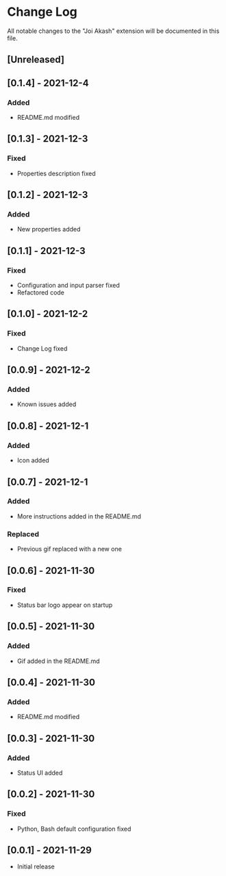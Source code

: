 # Change Log

All notable changes to the "Joi Akash" extension will be documented in this file.

## [Unreleased]

## [0.1.4] - 2021-12-4

### Added

- README.md modified

## [0.1.3] - 2021-12-3

### Fixed

- Properties description fixed

## [0.1.2] - 2021-12-3

### Added

- New properties added

## [0.1.1] - 2021-12-3

### Fixed

- Configuration and input parser fixed
- Refactored code

## [0.1.0] - 2021-12-2

### Fixed

- Change Log fixed

## [0.0.9] - 2021-12-2

### Added

- Known issues added

## [0.0.8] - 2021-12-1

### Added

- Icon added

## [0.0.7] - 2021-12-1

### Added

- More instructions added in the README.md

### Replaced

- Previous gif replaced with a new one

## [0.0.6] - 2021-11-30

### Fixed

- Status bar logo appear on startup

## [0.0.5] - 2021-11-30

### Added

- Gif added in the README.md

## [0.0.4] - 2021-11-30

### Added

- README.md modified

## [0.0.3] - 2021-11-30

### Added

- Status UI added

## [0.0.2] - 2021-11-30

### Fixed

- Python, Bash default configuration fixed

## [0.0.1] - 2021-11-29

- Initial release
